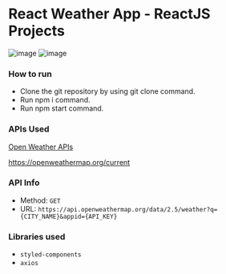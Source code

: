 # React Weather App - ReactJS Projects

![image](https://user-images.githubusercontent.com/60633026/204522226-3193bb0f-0c3b-48d1-9b42-290d27048fcf.png)
![image](https://user-images.githubusercontent.com/60633026/204522429-ac6b68dd-4bab-45ff-b6d2-b9558ca595a2.png)

### How to run
* Clone the git repository by using git clone command.
* Run npm i command.
* Run npm start command.

### APIs Used
[Open Weather APIs](https://openweathermap.org/)

https://openweathermap.org/current

### API Info
* Method: `GET`
* URL: `https://api.openweathermap.org/data/2.5/weather?q={CITY_NAME}&appid={API_KEY}`

### Libraries used
* `styled-components`
* `axios`
